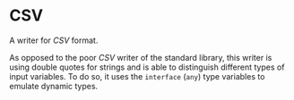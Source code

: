 # CSV

A writer for _CSV_ format.

As opposed to the poor _CSV_ writer of the standard library, this writer is 
using double quotes for strings and is able to distinguish different types of 
input variables. To do so, it uses the `interface` (`any`) type variables to 
emulate dynamic types.
